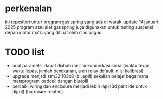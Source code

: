 # perkenalan

ini repositori untuk program gas spring yang ada di warak.
update 14 januari 2025 program atau alat gas spring juga digunakan untuk testing suspensi depan motor matic yang dibuat oleh mas bagus

# TODO list

- buat parameter dapat diubah melalui komunikasi serial (waktu tekan, waktu lepas, jumlah penekanan, arah relay default, nilai kalibrasi)
- upgrade menjadi stm32f103c8 (bluepill) sekalian belajar bagaimana memprogram loadcell dengan bluepill
- perbaiki wiring dan enclosure menjadi lebih rapi (3d print ide untuk dijual) (hardware related)
